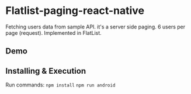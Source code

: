# Flatlist-paging-react-native
Fetching users data from sample API. it's a server side paging. 6 users per page (request). Implemented in FlatList.
## Demo

## Installing & Execution
Run commands: `npm install` `npm run android`